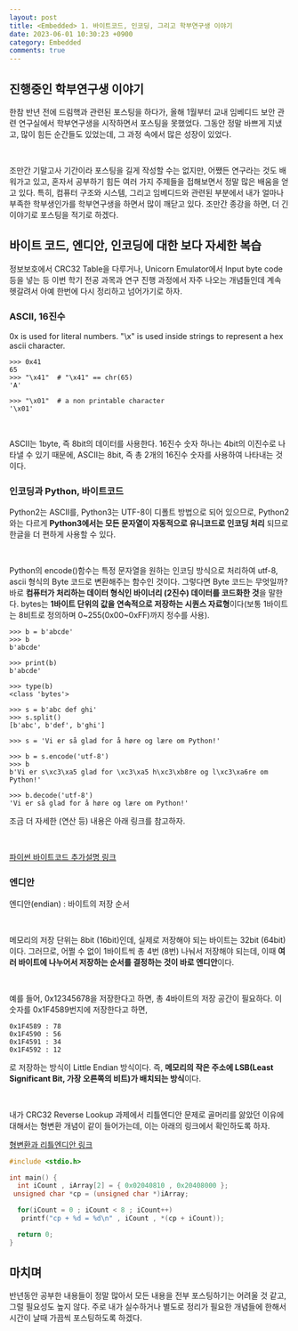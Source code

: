 ```yaml
---
layout: post
title: <Embedded> 1. 바이트코드, 인코딩, 그리고 학부연구생 이야기
date: 2023-06-01 10:30:23 +0900
category: Embedded
comments: true
---
```


## 진행중인 학부연구생 이야기

한참 반년 전에 드림핵과 관련된 포스팅을 하다가, 올해 1월부터 교내 임베디드 보안 관련 연구실에서 학부연구생을 시작하면서 포스팅을 못했었다. 그동안 정말 바쁘게 지냈고, 많이 힘든 순간들도 있었는데, 그 과정 속에서 많은 성장이 있었다.

<br/>

조만간 기말고사 기간이라 포스팅을 길게 작성할 수는 없지만, 어쨌든 연구라는 것도 배워가고 있고, 혼자서 공부하기 힘든 여러 가지 주제들을 접해보면서 정말 많은 배움을 얻고 있다. 특히, 컴퓨터 구조와 시스템, 그리고 임베디드와 관련된 부분에서 내가 얼마나 부족한 학부생인가를 학부연구생을 하면서 많이 깨닫고 있다. 조만간 종강을 하면, 더 긴 이야기로 포스팅을 적기로 하겠다.

## 바이트 코드, 엔디안, 인코딩에 대한 보다 자세한 복습

정보보호에서 CRC32 Table을 다루거나, Unicorn Emulator에서 Input byte code 등을 넣는 등 이번 학기 전공 과목과 연구 진행 과정에서 자주 나오는 개념들인데 계속 헷갈려서 아예 한번에 다시 정리하고 넘어가기로 하자.

### ASCII, 16진수

0x is used for literal numbers. "\x" is used inside strings to represent a hex ascii character.

```
>>> 0x41 
65
>>> "\x41"  # "\x41" == chr(65)
'A'

>>> "\x01"  # a non printable character
'\x01'
```

<br/>

ASCII는 1byte, 즉 8bit의 데이터를 사용한다. 16진수 숫자 하나는 4bit의 이진수로 나타낼 수 있기 때문에, ASCII는 8bit, 즉 총 2개의 16진수 숫자를 사용하여 나타내는 것이다.

### 인코딩과 Python, 바이트코드

Python2는 ASCII를, Python3는 UTF-8이 디폴트 방법으로 되어 있으므로, Python2와는 다르게 **Python3에서는 모든 문자열이 자동적으로 유니코드로 인코딩 처리** 되므로 한글을 더 편하게 사용할 수 있다. 

<br/>

Python의 encode()함수는 특정 문자열을 원하는 인코딩 방식으로 처리하여 utf-8, ascii 형식의 Byte 코드로 변환해주는 함수인 것이다. 그렇다면 Byte 코드는 무엇일까? 바로 **컴퓨터가 처리하는 데이터 형식인 바이너리 (2진수) 데이터를 코드화한 것**을 말한다. bytes는 **1바이트 단위의 값을 연속적으로 저장하는 시퀀스 자료형**이다(보통 1바이트는 8비트로 정의하며 0~255(0x00~0xFF)까지 정수를 사용).

```
>>> b = b'abcde'
>>> b
b'abcde'

>>> print(b)
b'abcde'

>>> type(b)
<class 'bytes'>

>>> s = b'abc def ghi'
>>> s.split()
[b'abc', b'def', b'ghi']

>>> s = 'Vi er så glad for å høre og lære om Python!'

>>> b = s.encode('utf-8')
>>> b
b'Vi er s\xc3\xa5 glad for \xc3\xa5 h\xc3\xb8re og l\xc3\xa6re om Python!'

>>> b.decode('utf-8')
'Vi er så glad for å høre og lære om Python!'
```

조금 더 자세한 (연산 등) 내용은 아래 링크를 참고하자.

<br/>

[파이썬 바이트코드 추가설명 링크](https://reo91004.tistory.com/238)

### 엔디안

엔디안(endian) : 바이트의 저장 순서

<br/>

메모리의 저장 단위는 8bit (16bit)인데, 실제로 저장해야 되는 바이트는 32bit (64bit) 이다. 그러므로, 어쩔 수 없이 1바이트씩 총 4번 (8번) 나눠서 저장해야 되는데, 이때 **여러 바이트에 나누어서 저장하는 순서를 결정하는 것이 바로 엔디안**이다. 

<br/>

예를 들어, 0x12345678을 저장한다고 하면, 총 4바이트의 저장 공간이 필요하다. 이 숫자를 0x1F4589번지에 저장한다고 하면, 

```
0x1F4589 : 78
0x1F4590 : 56
0x1F4591 : 34
0x1F4592 : 12
```

로 저장하는 방식이 Little Endian 방식이다. 즉, **메모리의 작은 주소에 LSB(Least Significant Bit, 가장 오른쪽의 비트)가 배치되는 방식**이다. 

<br/>

내가 CRC32 Reverse Lookup 과제에서 리틀엔디안 문제로 골머리를 앓았던 이유에 대해서는 형변환 개념이 같이 들어가는데, 이는 아래의 링크에서 확인하도록 하자.

[형변환과 리틀엔디안 링크](https://www.devkuma.com/docs/c/%ED%8F%AC%EC%9D%B8%ED%84%B0%EC%9D%98-%ED%98%95%EB%B3%80%ED%99%98/)

```c
#include <stdio.h>

int main() {
  int iCount , iArray[2] = { 0x02040810 , 0x20408000 };
 unsigned char *cp = (unsigned char *)iArray;

  for(iCount = 0 ; iCount < 8 ; iCount++)
   printf("cp + %d = %d\n" , iCount , *(cp + iCount));

  return 0;
}
```

## 마치며

반년동안 공부한 내용들이 정말 많아서 모든 내용을 전부 포스팅하기는 어려울 것 같고, 그럴 필요성도 높지 않다. 주로 내가 실수하거나 별도로 정리가 필요한 개념들에 한해서 시간이 날때 가끔씩 포스팅하도록 하겠다.